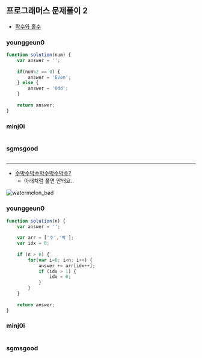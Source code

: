 ## 프로그래머스 문제풀이 2

* [짝수와 홀수](https://programmers.co.kr/learn/courses/30/lessons/12937)

### younggeun0

```javascript
function solution(num) {
    var answer = '';
    
    if(num%2 == 0) {
        answer = 'Even';
    } else {
        answer = 'Odd';
    }
    
    return answer;
}
```

### minj0i

```JAVA

```

### sgmsgood

```java

```

---

* [수박수박수박수박수박수?](https://programmers.co.kr/learn/courses/30/lessons/12922)
  * 아래처럼 풀면 안돼요..

![watermelon_bad](https://github.com/younggeun0/DataStructureStudy/blob/master/programmers_test/img/watermelon_bad.png)

### younggeun0 

```javascript
function solution(n) {
    var answer = '';
    
    var arr = ['수','박'];
    var idx = 0;
    
    if (n > 0) {
        for(var i=0; i<n; i++) {
            answer += arr[idx++];
            if (idx > 1) {
                idx = 0;
            }
        }
    }
    
    return answer;
}
```

### minj0i

```JAVA

```

### sgmsgood

```java

```

